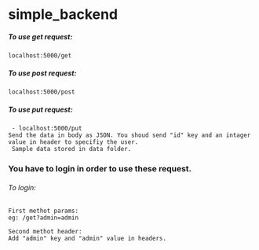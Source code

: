 # simple_backend

##### To use get request: 
```localhost:5000/get```

##### To use post request:
 ```localhost:5000/post ```

##### To use put request:
 ``` - localhost:5000/put```\
 ```Send the data in body as JSON. You shoud send "id" key and an intager value in header to specifiy the user.```\
 ``` Sample data stored in data folder.```
  
### You have to login in order to use these request.
  ###### To login:
  
    First methot params:
    eg: /get?admin=admin
    
    Second methot header:
    Add "admin" key and "admin" value in headers.
